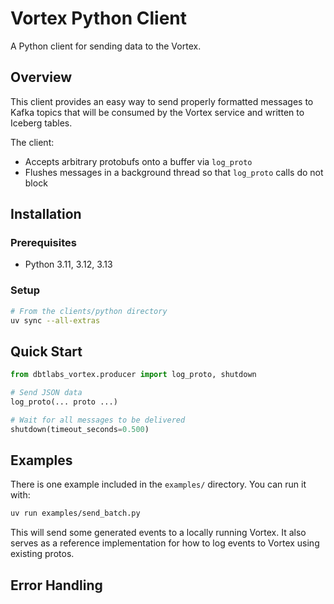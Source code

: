 # Vortex Python Client

A Python client for sending data to the Vortex.

## Overview

This client provides an easy way to send properly formatted messages to Kafka topics that will be consumed by the Vortex service and written to Iceberg tables.

The client:
- Accepts arbitrary protobufs onto a buffer via `log_proto`
- Flushes messages in a background thread so that `log_proto` calls do not block

## Installation

### Prerequisites

- Python 3.11, 3.12, 3.13

### Setup

```bash
# From the clients/python directory
uv sync --all-extras
```

## Quick Start

```python
from dbtlabs_vortex.producer import log_proto, shutdown

# Send JSON data
log_proto(... proto ...)

# Wait for all messages to be delivered
shutdown(timeout_seconds=0.500)
```

## Examples

There is one example included in the `examples/` directory. You can run it with:

```bash
uv run examples/send_batch.py
```

This will send some generated events to a locally running Vortex. It also serves as a reference
implementation for how to log events to Vortex using existing protos.

## Error Handling
